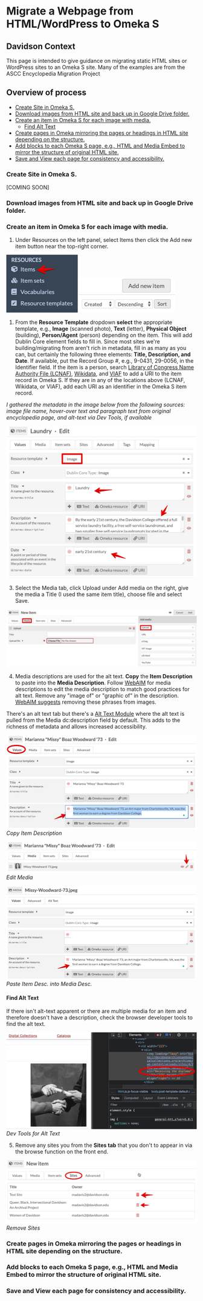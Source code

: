 # Migrate a Webpage from HTML/WordPress to Omeka S
<!-- no toc -->
## Davidson Context
<!-- no toc -->
This page is intended to give guidance on migrating static HTML sites or WordPress sites to an Omeka S site. Many of the examples are from the ASCC Encyclopedia Migration Project

## Overview of process

- [Create Site in Omeka S.](#create-site-in-omeka-s)
- [Download images from HTML site and back up in Google Drive folder.](#download-images-from-html-site-and-back-up-in-google-drive-folder)
- [Create an item in Omeka S for each image with media.](#create-an-item-in-omeka-s-for-each-image-with-media)
  - [Find Alt Text](#find-alt-text)
- [Create pages in Omeka mirroring the pages or headings in HTML site depending on the structure.](#create-pages-in-omeka-mirroring-the-pages-or-headings-in-html-site-depending-on-the-structure)
- [Add blocks to each Omeka S page, e.g., HTML and Media Embed to mirror the structure of original HTML site.](#add-blocks-to-each-omeka-s-page-eg-html-and-media-embed-to-mirror-the-structure-of-original-html-site)
- [Save and View each page for consistency and accessibility.](#save-and-view-each-page-for-consistency-and-accessibility)



### Create Site in Omeka S.

[COMING SOON]

### Download images from HTML site and back up in Google Drive folder.
### Create an item in Omeka S for each image with media.

1. Under Resources on the left panel, select Items then click the Add new item button near the top-right corner.
   
![items menu](./help_files/Items_Menu.png "Item Menu")
![Add New Item](./help_files/Add_New_Item_Button.png "Add New Item")

1. From the **Resource Template** dropdown **select** the appropriate template, e.g., **Image** (scanned photo), **Text** (letter), **Physical Object** (building), **Person/Agent** (person) depending on the item. This will add Dublin Core element fields to fill in. Since most sites we're building/migrating from aren't rich in metadata, fill in as many as you can, but certainly the following three elements: **Title, Description, and Date**. If available, put the Record Group #, e.g., 9-0431, 29-0056, in the Identifier field.
If the item is a person, search [Library of Congress Name Authority File (LCNAF)](https://id.loc.gov/authorities/names.html), [Wikidata](https://www.wikidata.org/wiki/Wikidata:Main_Page), and [VIAF](https://viaf.org/) to add a URI to the item record in Omeka S.
If they are in any of the locations above (LCNAF, Wikidata, or VIAF), add each URI as an identifier in the Omeka S item record.

_I gathered the metadata in the image below from the following sources: image file name, hover-over text and paragraph text from original encyclopedia page, and alt-text via Dev Tools, if available_

![Item Metadata](./help_files/Item_Metadata_Laundry.png "Item Metadata")

3. Select the Media tab, click Upload under Add media on the right, give the media a Title (I used the same item title), choose file and select Save.

![Upload Media](./help_files/New_Item_Media.png "Upload Media")

4. Media descriptions are used for the alt text. **Copy** the **Item Description** to paste into the **Media Description**. Follow [WebAIM](https://webaim.org/techniques/alttext/#context) for media descriptions to edit the media description to match good practices for alt text. Remove any "image of" or "graphic of" in the description. [WebAIM suggests](https://webaim.org/techniques/alttext/#context) removing these phrases from images.

There's an alt text tab but there's a [Alt Text Module](https://github.com/zerocrates/AltText) where the alt text is pulled from the Media dc:description field by default. This adds to the richness of metadata and allows increased accessibility.

![Copy Item Desc](./help_files/Edit_Item_Desc.png "Copy Item Desc.")*Copy Item Description*

![Edit Media](./help_files/Edit_Media.png "Edit Media")*Edit Media*

![Paste Desc](./help_files/Edit_Media_Desc_Alt.png "Past Media Desc.")*Paste Item Desc. into Media Desc.*

#### Find Alt Text

If there isn't alt-text apparent or there are multiple media for an item and therefore doesn't have a description, check the browser developer tools to find the alt text.

![Dev Tools](./help_files/Alt_Text_Dev_Tools.png "Dev Tools")*Dev Tools for Alt Text*

5. Remove any sites you from the **Sites tab** that you don't to appear in via the browse function on the front end.

![Remove Sites](./help_files/New_Item_Sites.png "Remove Sites")*Remove Sites*

### Create pages in Omeka mirroring the pages or headings in HTML site depending on the structure.

### Add blocks to each Omeka S page, e.g., HTML and Media Embed to mirror the structure of original HTML site.

### Save and View each page for consistency and accessibility.